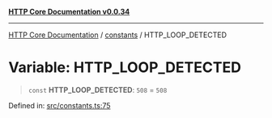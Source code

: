 [**HTTP Core Documentation v0.0.34**](../../README.md)

***

[HTTP Core Documentation](../../modules.md) / [constants](../README.md) / HTTP\_LOOP\_DETECTED

# Variable: HTTP\_LOOP\_DETECTED

> `const` **HTTP\_LOOP\_DETECTED**: `508` = `508`

Defined in: [src/constants.ts:75](https://github.com/stonemjs/http-core/blob/424f80742be298e137f118c0e2e80266a8a78f3c/src/constants.ts#L75)
